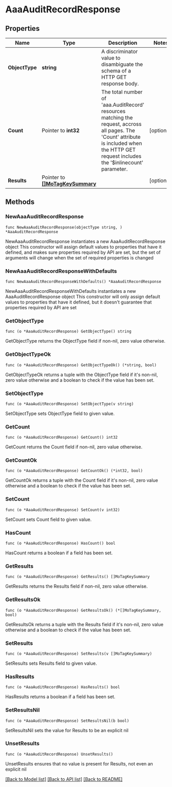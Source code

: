 # AaaAuditRecordResponse

## Properties

Name | Type | Description | Notes
------------ | ------------- | ------------- | -------------
**ObjectType** | **string** | A discriminator value to disambiguate the schema of a HTTP GET response body. | 
**Count** | Pointer to **int32** | The total number of &#39;aaa.AuditRecord&#39; resources matching the request, accross all pages. The &#39;Count&#39; attribute is included when the HTTP GET request includes the &#39;$inlinecount&#39; parameter. | [optional] 
**Results** | Pointer to [**[]MoTagKeySummary**](MoTagKeySummary.md) |  | [optional] 

## Methods

### NewAaaAuditRecordResponse

`func NewAaaAuditRecordResponse(objectType string, ) *AaaAuditRecordResponse`

NewAaaAuditRecordResponse instantiates a new AaaAuditRecordResponse object
This constructor will assign default values to properties that have it defined,
and makes sure properties required by API are set, but the set of arguments
will change when the set of required properties is changed

### NewAaaAuditRecordResponseWithDefaults

`func NewAaaAuditRecordResponseWithDefaults() *AaaAuditRecordResponse`

NewAaaAuditRecordResponseWithDefaults instantiates a new AaaAuditRecordResponse object
This constructor will only assign default values to properties that have it defined,
but it doesn't guarantee that properties required by API are set

### GetObjectType

`func (o *AaaAuditRecordResponse) GetObjectType() string`

GetObjectType returns the ObjectType field if non-nil, zero value otherwise.

### GetObjectTypeOk

`func (o *AaaAuditRecordResponse) GetObjectTypeOk() (*string, bool)`

GetObjectTypeOk returns a tuple with the ObjectType field if it's non-nil, zero value otherwise
and a boolean to check if the value has been set.

### SetObjectType

`func (o *AaaAuditRecordResponse) SetObjectType(v string)`

SetObjectType sets ObjectType field to given value.


### GetCount

`func (o *AaaAuditRecordResponse) GetCount() int32`

GetCount returns the Count field if non-nil, zero value otherwise.

### GetCountOk

`func (o *AaaAuditRecordResponse) GetCountOk() (*int32, bool)`

GetCountOk returns a tuple with the Count field if it's non-nil, zero value otherwise
and a boolean to check if the value has been set.

### SetCount

`func (o *AaaAuditRecordResponse) SetCount(v int32)`

SetCount sets Count field to given value.

### HasCount

`func (o *AaaAuditRecordResponse) HasCount() bool`

HasCount returns a boolean if a field has been set.

### GetResults

`func (o *AaaAuditRecordResponse) GetResults() []MoTagKeySummary`

GetResults returns the Results field if non-nil, zero value otherwise.

### GetResultsOk

`func (o *AaaAuditRecordResponse) GetResultsOk() (*[]MoTagKeySummary, bool)`

GetResultsOk returns a tuple with the Results field if it's non-nil, zero value otherwise
and a boolean to check if the value has been set.

### SetResults

`func (o *AaaAuditRecordResponse) SetResults(v []MoTagKeySummary)`

SetResults sets Results field to given value.

### HasResults

`func (o *AaaAuditRecordResponse) HasResults() bool`

HasResults returns a boolean if a field has been set.

### SetResultsNil

`func (o *AaaAuditRecordResponse) SetResultsNil(b bool)`

 SetResultsNil sets the value for Results to be an explicit nil

### UnsetResults
`func (o *AaaAuditRecordResponse) UnsetResults()`

UnsetResults ensures that no value is present for Results, not even an explicit nil

[[Back to Model list]](../README.md#documentation-for-models) [[Back to API list]](../README.md#documentation-for-api-endpoints) [[Back to README]](../README.md)


